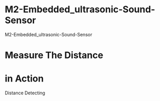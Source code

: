 # M2-Embedded_ultrasonic-Sound-Sensor

M2-Embedded_ultrasonic-Sound-Sensor

# Measure The Distance

# in Action

Distance Detecting
